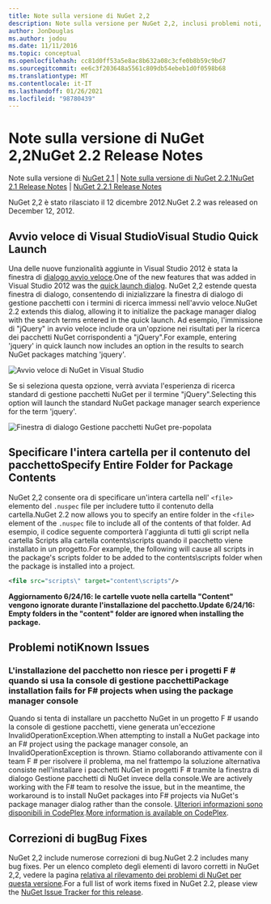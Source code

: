 ```yaml
---
title: Note sulla versione di NuGet 2,2
description: Note sulla versione per NuGet 2,2, inclusi problemi noti, correzioni di bug, funzionalità aggiunte e DCR.
author: JonDouglas
ms.author: jodou
ms.date: 11/11/2016
ms.topic: conceptual
ms.openlocfilehash: cc81d0ff53a5e8ac8b632a08c3cfe0b8b59c9bd7
ms.sourcegitcommit: ee6c3f203648a5561c809db54ebeb1d0f0598b68
ms.translationtype: MT
ms.contentlocale: it-IT
ms.lasthandoff: 01/26/2021
ms.locfileid: "98780439"
---
```

# <a name="nuget-22-release-notes"></a><span data-ttu-id="04dc7-103">Note sulla versione di NuGet 2,2</span><span class="sxs-lookup"><span data-stu-id="04dc7-103">NuGet 2.2 Release Notes</span></span>

<span data-ttu-id="04dc7-104">Note sulla versione di [NuGet 2,1](../release-notes/nuget-2.1.md)  |  [Note sulla versione di NuGet 2.2.1](../release-notes/nuget-2.2.1.md)</span><span class="sxs-lookup"><span data-stu-id="04dc7-104">[NuGet 2.1 Release Notes](../release-notes/nuget-2.1.md) | [NuGet 2.2.1 Release Notes](../release-notes/nuget-2.2.1.md)</span></span>

<span data-ttu-id="04dc7-105">NuGet 2,2 è stato rilasciato il 12 dicembre 2012.</span><span class="sxs-lookup"><span data-stu-id="04dc7-105">NuGet 2.2 was released on December 12, 2012.</span></span>

## <a name="visual-studio-quick-launch"></a><span data-ttu-id="04dc7-106">Avvio veloce di Visual Studio</span><span class="sxs-lookup"><span data-stu-id="04dc7-106">Visual Studio Quick Launch</span></span>
<span data-ttu-id="04dc7-107">Una delle nuove funzionalità aggiunte in Visual Studio 2012 è stata la finestra di [dialogo avvio veloce](/visualstudio/ide/reference/quick-launch-environment-options-dialog-box).</span><span class="sxs-lookup"><span data-stu-id="04dc7-107">One of the new features that was added in Visual Studio 2012 was the [quick launch dialog](/visualstudio/ide/reference/quick-launch-environment-options-dialog-box).</span></span> <span data-ttu-id="04dc7-108">NuGet 2,2 estende questa finestra di dialogo, consentendo di inizializzare la finestra di dialogo di gestione pacchetti con i termini di ricerca immessi nell'avvio veloce.</span><span class="sxs-lookup"><span data-stu-id="04dc7-108">NuGet 2.2 extends this dialog, allowing it to initialize the package manager dialog with the search terms entered in the quick launch.</span></span> <span data-ttu-id="04dc7-109">Ad esempio, l'immissione di "jQuery" in avvio veloce include ora un'opzione nei risultati per la ricerca dei pacchetti NuGet corrispondenti a "jQuery".</span><span class="sxs-lookup"><span data-stu-id="04dc7-109">For example, entering 'jquery' in quick launch now includes an option in the results to search NuGet packages matching 'jquery'.</span></span>

![Avvio veloce di NuGet in Visual Studio](./media/quick-launch.png)

<span data-ttu-id="04dc7-111">Se si seleziona questa opzione, verrà avviata l'esperienza di ricerca standard di gestione pacchetti NuGet per il termine "jQuery".</span><span class="sxs-lookup"><span data-stu-id="04dc7-111">Selecting this option will launch the standard NuGet package manager search experience for the term 'jquery'.</span></span>

![Finestra di dialogo Gestione pacchetti NuGet pre-popolata](./media/pkg-mgr-search-from-quick-launch.png)

## <a name="specify-entire-folder-for-package-contents"></a><span data-ttu-id="04dc7-113">Specificare l'intera cartella per il contenuto del pacchetto</span><span class="sxs-lookup"><span data-stu-id="04dc7-113">Specify Entire Folder for Package Contents</span></span>
<span data-ttu-id="04dc7-114">NuGet 2,2 consente ora di specificare un'intera cartella nell' `<file>` elemento del `.nuspec` file per includere tutto il contenuto della cartella.</span><span class="sxs-lookup"><span data-stu-id="04dc7-114">NuGet 2.2 now allows you to specify an entire folder in the `<file>` element of the `.nuspec` file to include all of the contents of that folder.</span></span> <span data-ttu-id="04dc7-115">Ad esempio, il codice seguente comporterà l'aggiunta di tutti gli script nella cartella Scripts alla cartella contents\scripts quando il pacchetto viene installato in un progetto.</span><span class="sxs-lookup"><span data-stu-id="04dc7-115">For example, the following will cause all scripts in the package's scripts folder to be added to the contents\scripts folder when the package is installed into a project.</span></span>

```xml
<file src="scripts\" target="content\scripts"/>
```

<span data-ttu-id="04dc7-116">**Aggiornamento 6/24/16: le cartelle vuote nella cartella "Content" vengono ignorate durante l'installazione del pacchetto.**</span><span class="sxs-lookup"><span data-stu-id="04dc7-116">**Update 6/24/16: Empty folders in the "content" folder are ignored when installing the package.**</span></span>

## <a name="known-issues"></a><span data-ttu-id="04dc7-117">Problemi noti</span><span class="sxs-lookup"><span data-stu-id="04dc7-117">Known Issues</span></span>

### <a name="package-installation-fails-for-f-projects-when-using-the-package-manager-console"></a><span data-ttu-id="04dc7-118">L'installazione del pacchetto non riesce per i progetti F # quando si usa la console di gestione pacchetti</span><span class="sxs-lookup"><span data-stu-id="04dc7-118">Package installation fails for F# projects when using the package manager console</span></span>
<span data-ttu-id="04dc7-119">Quando si tenta di installare un pacchetto NuGet in un progetto F # usando la console di gestione pacchetti, viene generata un'eccezione InvalidOperationException.</span><span class="sxs-lookup"><span data-stu-id="04dc7-119">When attempting to install a NuGet package into an F# project using the package manager console, an InvalidOperationException is thrown.</span></span> <span data-ttu-id="04dc7-120">Stiamo collaborando attivamente con il team F # per risolvere il problema, ma nel frattempo la soluzione alternativa consiste nell'installare i pacchetti NuGet in progetti F # tramite la finestra di dialogo Gestione pacchetti di NuGet invece della console.</span><span class="sxs-lookup"><span data-stu-id="04dc7-120">We are actively working with the F# team to resolve the issue, but in the meantime, the workaround is to install NuGet packages into F# projects via NuGet's package manager dialog rather than the console.</span></span> <span data-ttu-id="04dc7-121">[Ulteriori informazioni sono disponibili in CodePlex](http://nuget.codeplex.com/workitem/2873).</span><span class="sxs-lookup"><span data-stu-id="04dc7-121">[More information is available on CodePlex](http://nuget.codeplex.com/workitem/2873).</span></span>


## <a name="bug-fixes"></a><span data-ttu-id="04dc7-122">Correzioni di bug</span><span class="sxs-lookup"><span data-stu-id="04dc7-122">Bug Fixes</span></span>
<span data-ttu-id="04dc7-123">NuGet 2,2 include numerose correzioni di bug.</span><span class="sxs-lookup"><span data-stu-id="04dc7-123">NuGet 2.2 includes many bug fixes.</span></span> <span data-ttu-id="04dc7-124">Per un elenco completo degli elementi di lavoro corretti in NuGet 2,2, vedere la pagina [relativa al rilevamento dei problemi di NuGet per questa versione](http://nuget.codeplex.com/workitem/list/advanced?keyword=&status=Closed&type=All&priority=All&release=NuGet%202.2&assignedTo=All&component=All&sortField=LastUpdatedDate&sortDirection=Descending&page=0).</span><span class="sxs-lookup"><span data-stu-id="04dc7-124">For a full list of work items fixed in NuGet 2.2, please view the [NuGet Issue Tracker for this release](http://nuget.codeplex.com/workitem/list/advanced?keyword=&status=Closed&type=All&priority=All&release=NuGet%202.2&assignedTo=All&component=All&sortField=LastUpdatedDate&sortDirection=Descending&page=0).</span></span>
